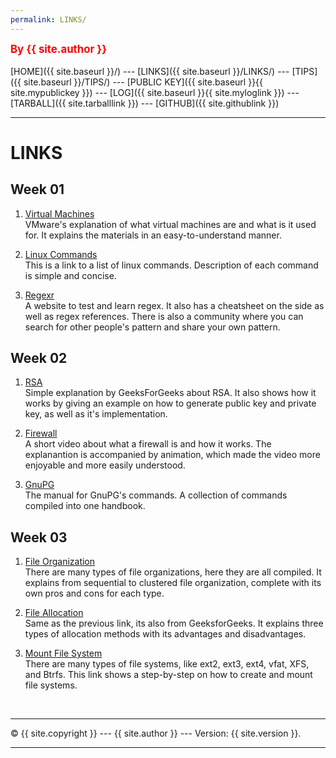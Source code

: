 ```yaml
---
permalink: LINKS/
---
```

<span style="color:red; font-weight:bold; font-size:larger;">By {{ site.author }}</span>
<br><br>
[HOME]({{ site.baseurl }}/) ---
[LINKS]({{ site.baseurl }}/LINKS/) ---
[TIPS]({{ site.baseurl }}/TIPS/) ---
[PUBLIC KEY]({{ site.baseurl }}{{ site.mypublickey }}) ---
[LOG]({{ site.baseurl }}{{ site.myloglink }}) ---
[TARBALL]({{ site.tarballlink }}) ---
[GITHUB]({{ site.githublink }})
<br>
<hr>

# LINKS

## Week 01

1. [Virtual Machines](https://www.vmware.com/topics/glossary/content/virtual-machine.html)<br>
VMware's explanation of what virtual machines are and what is it used for. It explains the materials in an easy-to-understand manner.

2. [Linux Commands](https://www.pcwdld.com/linux-commands-cheat-sheet#wbounce-modal)<br>
This is a link to a list of linux commands. Description of each command is simple and concise.

3. [Regexr](https://regexr.com/)<br>
A website to test and learn regex. It also has a cheatsheet on the side as well as regex references. There is also a community where you can search for other people's pattern and share your own pattern.

## Week 02

1. [RSA](https://www.geeksforgeeks.org/rsa-algorithm-cryptography/)<br>
Simple explanation by GeeksForGeeks about RSA. It also shows how it works by giving an example on how to generate public key and private key, as well as it's implementation.

2. [Firewall](https://youtu.be/kDEX1HXybrU)<br>
A short video about what a firewall is and how it works. The explanantion is accompanied by animation, which made the video more enjoyable and more easily understood.

3. [GnuPG](https://www.gnupg.org/gph/en/manual.html)<br>
The manual for GnuPG's commands. A collection of commands compiled into one handbook.

## Week 03

1. [File Organization](https://www.geeksforgeeks.org/file-organization-in-dbms-set-1/)<br>
There are many types of file organizations, here they are all compiled. It explains from sequential to clustered file organization, complete with its own pros and cons for each type.

2. [File Allocation](https://www.geeksforgeeks.org/file-allocation-methods/)<br>
Same as the previous link, its also from GeeksforGeeks. It explains three types of allocation methods with its advantages and disadvantages.

3. [Mount File System](https://www.thegeekdiary.com/how-to-create-and-mount-filesystems-in-linux/)<br>
There are many types of file systems, like ext2, ext3, ext4, vfat, XFS, and Btrfs. This link shows a step-by-step on how to create and mount file systems.

<br>
<hr>
&copy; {{ site.copyright }} --- {{ site.author }} --- Version: {{ site.version }}.
<hr>
<br>

